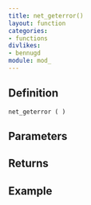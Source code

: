 ```yaml
---
title: net_geterror()
layout: function
categories:
- functions
divlikes:
- bennugd
module: mod_
---
```


## Definition

    net_geterror ( )

## Parameters

## Returns

## Example
